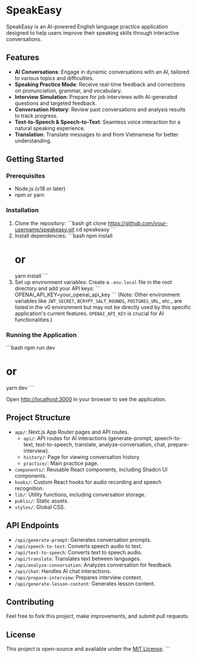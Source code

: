 # SpeakEasy

SpeakEasy is an AI-powered English language practice application designed to help users improve their speaking skills through interactive conversations.

## Features

- **AI Conversations**: Engage in dynamic conversations with an AI, tailored to various topics and difficulties.
- **Speaking Practice Mode**: Receive real-time feedback and corrections on pronunciation, grammar, and vocabulary.
- **Interview Simulation**: Prepare for job interviews with AI-generated questions and targeted feedback.
- **Conversation History**: Review past conversations and analysis results to track progress.
- **Text-to-Speech & Speech-to-Text**: Seamless voice interaction for a natural speaking experience.
- **Translation**: Translate messages to and from Vietnamese for better understanding.

## Getting Started

### Prerequisites

- Node.js (v18 or later)
- npm or yarn

### Installation

1. Clone the repository:
   \`\`\`bash
   git clone https://github.com/your-username/speakeasy.git
   cd speakeasy
   \`\`\`
2. Install dependencies:
   \`\`\`bash
   npm install
   # or
   yarn install
   \`\`\`
3. Set up environment variables:
   Create a `.env.local` file in the root directory and add your API keys:
   \`\`\`
   OPENAI_API_KEY=your_openai_api_key
   \`\`\`
   (Note: Other environment variables like `JWT_SECRET`, `BCRYPT_SALT_ROUNDS`, `POSTGRES_URL`, etc., are listed in the v0 environment but may not be directly used by this specific application's current features. `OPENAI_API_KEY` is crucial for AI functionalities.)

### Running the Application

\`\`\`bash
npm run dev
# or
yarn dev
\`\`\`

Open [http://localhost:3000](http://localhost:3000) in your browser to see the application.

## Project Structure

- `app/`: Next.js App Router pages and API routes.
  - `api/`: API routes for AI interactions (generate-prompt, speech-to-text, text-to-speech, translate, analyze-conversation, chat, prepare-interview).
  - `history/`: Page for viewing conversation history.
  - `practice/`: Main practice page.
- `components/`: Reusable React components, including Shadcn UI components.
- `hooks/`: Custom React hooks for audio recording and speech recognition.
- `lib/`: Utility functions, including conversation storage.
- `public/`: Static assets.
- `styles/`: Global CSS.

## API Endpoints

- `/api/generate-prompt`: Generates conversation prompts.
- `/api/speech-to-text`: Converts speech audio to text.
- `/api/text-to-speech`: Converts text to speech audio.
- `/api/translate`: Translates text between languages.
- `/api/analyze-conversation`: Analyzes conversation for feedback.
- `/api/chat`: Handles AI chat interactions.
- `/api/prepare-interview`: Prepares interview context.
- `/api/generate-lesson-content`: Generates lesson content.

## Contributing

Feel free to fork this project, make improvements, and submit pull requests.

## License

This project is open-source and available under the [MIT License](LICENSE).
\`\`\`
